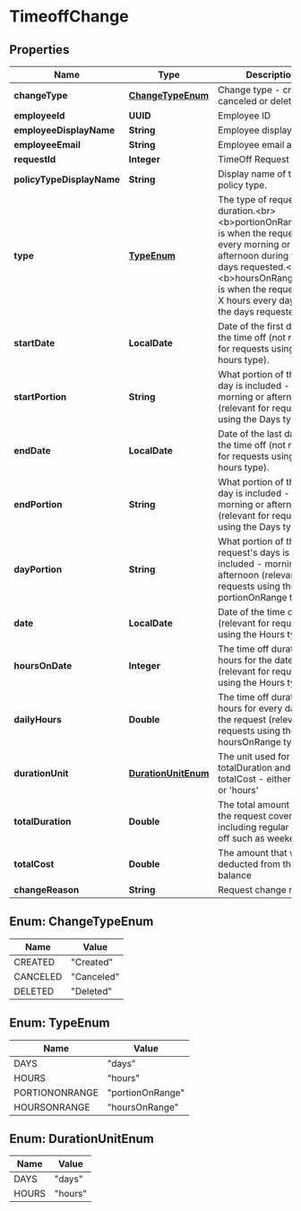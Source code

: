 

# TimeoffChange


## Properties

| Name | Type | Description | Notes |
|------------ | ------------- | ------------- | -------------|
|**changeType** | [**ChangeTypeEnum**](#ChangeTypeEnum) | Change type - created, canceled or deleted. |  [optional] |
|**employeeId** | **UUID** | Employee ID |  [optional] |
|**employeeDisplayName** | **String** | Employee display name. |  [optional] |
|**employeeEmail** | **String** | Employee email address. |  [optional] |
|**requestId** | **Integer** | TimeOff Request ID. |  [optional] |
|**policyTypeDisplayName** | **String** | Display name of the policy type. |  [optional] |
|**type** | [**TypeEnum**](#TypeEnum) | The type of request duration.&lt;br&gt; &lt;b&gt;portionOnRange&lt;/b&gt; is when the request is for every morning or every afternoon during the days requested.&lt;br&gt; &lt;b&gt;hoursOnRange&lt;/b&gt; is when the request is for X hours every day during the days requested. |  [optional] |
|**startDate** | **LocalDate** | Date of the first day of the time off (not relevant for requests using the hours type). |  [optional] |
|**startPortion** | **String** | What portion of the first day is included - all_day, morning or afternoon (relevant for requests using the Days type). |  [optional] |
|**endDate** | **LocalDate** | Date of the last day of the time off (not relevant for requests using the hours type). |  [optional] |
|**endPortion** | **String** | What portion of the last day is included - all_day, morning or afternoon (relevant for requests using the Days type). |  [optional] |
|**dayPortion** | **String** | What portion of the request&#39;s days is included - morning or afternoon (relevant for requests using the portionOnRange type). |  [optional] |
|**date** | **LocalDate** | Date of the time off (relevant for requests using the Hours type) |  [optional] |
|**hoursOnDate** | **Integer** | The time off duration in hours for the date (relevant for requests using the Hours type). |  [optional] |
|**dailyHours** | **Double** | The time off duration in hours for every day in the request (relevant for requests using the hoursOnRange type) |  [optional] |
|**durationUnit** | [**DurationUnitEnum**](#DurationUnitEnum) | The unit used for the totalDuration and totalCost - either &#39;days&#39; or &#39;hours&#39; |  [optional] |
|**totalDuration** | **Double** | The total amount of time the request covers, including regular days off such as weekends |  [optional] |
|**totalCost** | **Double** | The amount that will be deducted from the balance |  [optional] |
|**changeReason** | **String** | Request change reason |  [optional] |



## Enum: ChangeTypeEnum

| Name | Value |
|---- | -----|
| CREATED | &quot;Created&quot; |
| CANCELED | &quot;Canceled&quot; |
| DELETED | &quot;Deleted&quot; |



## Enum: TypeEnum

| Name | Value |
|---- | -----|
| DAYS | &quot;days&quot; |
| HOURS | &quot;hours&quot; |
| PORTIONONRANGE | &quot;portionOnRange&quot; |
| HOURSONRANGE | &quot;hoursOnRange&quot; |



## Enum: DurationUnitEnum

| Name | Value |
|---- | -----|
| DAYS | &quot;days&quot; |
| HOURS | &quot;hours&quot; |



